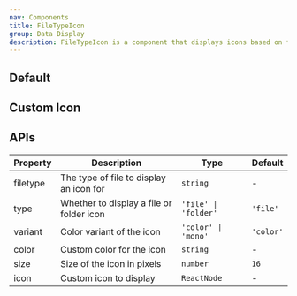 ```yaml
---
nav: Components
title: FileTypeIcon
group: Data Display
description: FileTypeIcon is a component that displays icons based on file types. It supports different file and folder types, color schemes, custom icons, and sizing options for visual representation of files and folders.
---
```


## Default

<code src="./demos/index.tsx" nopadding></code>

## Custom Icon

<code src="./demos/Icon.tsx" center></code>

## APIs

| Property | Description                              | Type                 | Default   |
| -------- | ---------------------------------------- | -------------------- | --------- |
| filetype | The type of file to display an icon for  | `string`             | -         |
| type     | Whether to display a file or folder icon | `'file' \| 'folder'` | `'file'`  |
| variant  | Color variant of the icon                | `'color' \| 'mono'`  | `'color'` |
| color    | Custom color for the icon                | `string`             | -         |
| size     | Size of the icon in pixels               | `number`             | `16`      |
| icon     | Custom icon to display                   | `ReactNode`          | -         |
